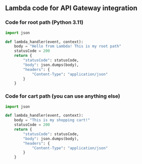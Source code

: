 ## Lambda code for API Gateway integration

### Code for root path (Python 3.11)
```py
import json

def lambda_handler(event, context):
    body = "Hello from Lambda! This is my root path"
    statusCode = 200
    return {
        "statusCode": statusCode,
        "body": json.dumps(body),
        "headers": {
            "Content-Type": "application/json"
        }
    }
```

### Code for cart path (you can use anything else)
```py
import json

def lambda_handler(event, context):
    body = "This is my shopping cart!"
    statusCode = 200
    return {
        "statusCode": statusCode,
        "body": json.dumps(body),
        "headers": {
            "Content-Type": "application/json"
        }
    }
```
